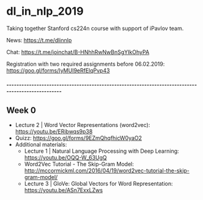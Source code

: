 # dl_in_nlp_2019
Taking together Stanford cs224n course with support of iPavlov team.

News: https://t.me/dlinnlp

Chat: https://t.me/joinchat/B-HNhhRwNwBnSgYIkOhyPA

Registration with two required assignments before 06.02.2019: https://goo.gl/forms/IyMUI9eRfElqPvp43
##### --------------------------------------------------------------------------------------------------

## Week 0
* Lecture 2 | Word Vector Representations (word2vec): https://youtu.be/ERibwqs9p38
* Quizz: https://goo.gl/forms/9EZmQhqfhicW0yaO2
* Additional materials:
  * Lecture 1 | Natural Language Processing with Deep Learning: https://youtu.be/OQQ-W_63UgQ
  * Word2Vec Tutorial - The Skip-Gram Model: http://mccormickml.com/2016/04/19/word2vec-tutorial-the-skip-gram-model/
  * Lecture 3 | GloVe: Global Vectors for Word Representation: https://youtu.be/ASn7ExxLZws
